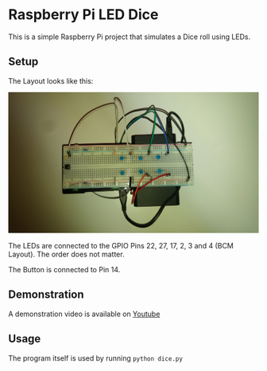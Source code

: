 # Raspberry Pi LED Dice

This is a simple Raspberry Pi project that simulates a Dice roll using LEDs.

## Setup

The Layout looks like this:

![The Layout of the Raspberry Pi Dice](layout-readme.jpg)

The LEDs are connected to the GPIO Pins 22, 27, 17, 2, 3 and 4 (BCM Layout).
The order does not matter.

The Button is connected to Pin 14.

## Demonstration

A demonstration video is available on
[Youtube](https://www.youtube.com/watch?v=_Q7J4HLho20)

## Usage

The program itself is used by running ```python dice.py```
